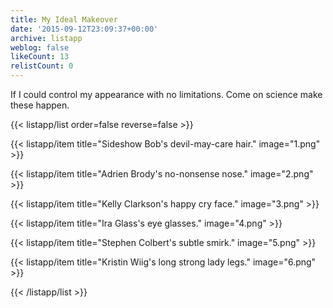 ```yaml
---
title: My Ideal Makeover
date: '2015-09-12T23:09:37+00:00'
archive: listapp
weblog: false
likeCount: 13
relistCount: 0
---
```


If I could control my appearance with no limitations. Come on science make these happen.

<!--more-->

{{< listapp/list order=false reverse=false >}}

   {{< listapp/item title="Sideshow Bob's devil-may-care hair."
      image="1.png" >}}

   {{< listapp/item title="Adrien Brody's no-nonsense nose."
      image="2.png" >}}

   {{< listapp/item title="Kelly Clarkson's happy cry face."
      image="3.png" >}}

   {{< listapp/item title="Ira Glass's eye glasses."
      image="4.png" >}}

   {{< listapp/item title="Stephen Colbert's subtle smirk."
      image="5.png" >}}

   {{< listapp/item title="Kristin Wiig's long strong lady legs."
      image="6.png" >}}

{{< /listapp/list >}}
